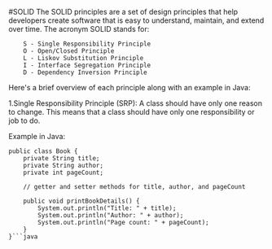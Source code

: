 #SOLID
The SOLID principles are a set of design principles that help developers create software that is easy to understand, maintain, and extend over time. The acronym SOLID stands for:

        S - Single Responsibility Principle
        O - Open/Closed Principle
        L - Liskov Substitution Principle
        I - Interface Segregation Principle
        D - Dependency Inversion Principle

Here's a brief overview of each principle along with an example in Java:

1.Single Responsibility Principle (SRP): 
A class should have only one reason to change. This means that a class should have only one responsibility or job to do.

Example in Java:
```
public class Book {
    private String title;
    private String author;
    private int pageCount;
    
    // getter and setter methods for title, author, and pageCount
    
    public void printBookDetails() {
        System.out.println("Title: " + title);
        System.out.println("Author: " + author);
        System.out.println("Page count: " + pageCount);
    }
}```java

